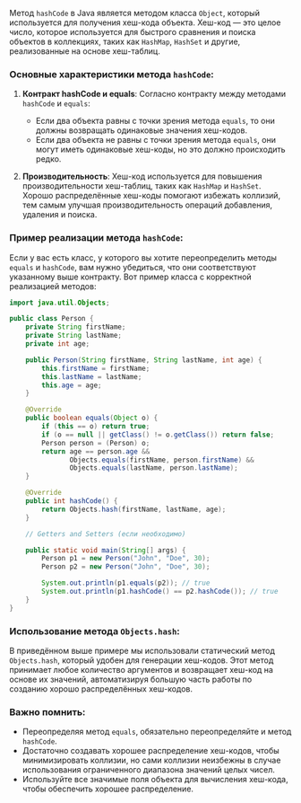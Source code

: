 Метод `hashCode` в Java является методом класса `Object`, который используется для получения хеш-кода объекта. Хеш-код — это целое число, которое используется для быстрого сравнения и поиска объектов в коллекциях, таких как `HashMap`, `HashSet` и другие, реализованные на основе хеш-таблиц.

### Основные характеристики метода `hashCode`:

1. **Контракт hashCode и equals**: Согласно контракту между методами `hashCode` и `equals`:
    - Если два объекта равны с точки зрения метода `equals`, то они должны возвращать одинаковые значения хеш-кодов.
    - Если два объекта не равны с точки зрения метода `equals`, они могут иметь одинаковые хеш-коды, но это должно происходить редко.

2. **Производительность**: Хеш-код используется для повышения производительности хеш-таблиц, таких как `HashMap` и `HashSet`. Хорошо распределённые хеш-коды помогают избежать коллизий, тем самым улучшая производительность операций добавления, удаления и поиска.

### Пример реализации метода `hashCode`:

Если у вас есть класс, у которого вы хотите переопределить методы `equals` и `hashCode`, вам нужно убедиться, что они соответствуют указанному выше контракту. Вот пример класса с корректной реализацией методов:

```java
import java.util.Objects;

public class Person {
    private String firstName;
    private String lastName;
    private int age;

    public Person(String firstName, String lastName, int age) {
        this.firstName = firstName;
        this.lastName = lastName;
        this.age = age;
    }

    @Override
    public boolean equals(Object o) {
        if (this == o) return true;
        if (o == null || getClass() != o.getClass()) return false;
        Person person = (Person) o;
        return age == person.age &&
               Objects.equals(firstName, person.firstName) &&
               Objects.equals(lastName, person.lastName);
    }

    @Override
    public int hashCode() {
        return Objects.hash(firstName, lastName, age);
    }

    // Getters and Setters (если необходимо)

    public static void main(String[] args) {
        Person p1 = new Person("John", "Doe", 30);
        Person p2 = new Person("John", "Doe", 30);

        System.out.println(p1.equals(p2)); // true
        System.out.println(p1.hashCode() == p2.hashCode()); // true
    }
}
```

### Использование метода `Objects.hash`:

В приведённом выше примере мы использовали статический метод `Objects.hash`, который удобен для генерации хеш-кодов. Этот метод принимает любое количество аргументов и возвращает хеш-код на основе их значений, автоматизируя большую часть работы по созданию хорошо распределённых хеш-кодов.

### Важно помнить:

- Переопределяя метод `equals`, обязательно переопределяйте и метод `hashCode`.
- Достаточно создавать хорошее распределение хеш-кодов, чтобы минимизировать коллизии, но сами коллизии неизбежны в случае использования ограниченного диапазона значений целых чисел.
- Используйте все значимые поля объекта для вычисления хеш-кода, чтобы обеспечить хорошее распределение.